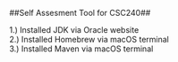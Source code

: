 ##Self Assesment Tool for CSC240##

1.) Installed JDK via Oracle website<br/> 
2.) Installed Homebrew via macOS terminal<br/> 
3.) Installed Maven via macOS terminal<br/>  

